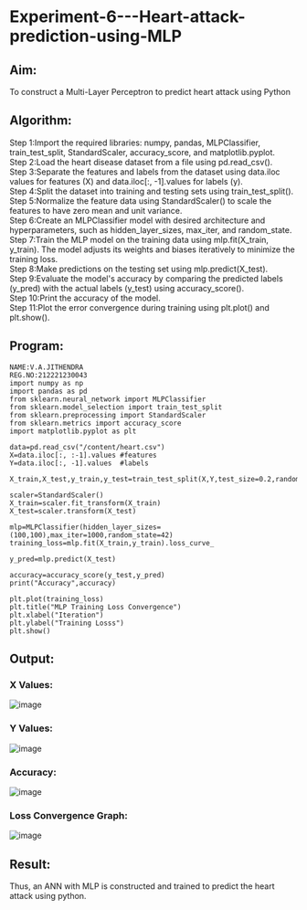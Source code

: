 # Experiment-6---Heart-attack-prediction-using-MLP
## Aim:
 To construct a  Multi-Layer Perceptron to predict heart attack using Python
## Algorithm:
Step 1:Import the required libraries: numpy, pandas, MLPClassifier, train_test_split, StandardScaler, accuracy_score, and matplotlib.pyplot.<br>
Step 2:Load the heart disease dataset from a file using pd.read_csv().<br>
Step 3:Separate the features and labels from the dataset using data.iloc values for features (X) and data.iloc[:, -1].values for labels (y).<br>
Step 4:Split the dataset into training and testing sets using train_test_split().<br>
Step 5:Normalize the feature data using StandardScaler() to scale the features to have zero mean and unit variance.<br>
Step 6:Create an MLPClassifier model with desired architecture and hyperparameters, such as hidden_layer_sizes, max_iter, and random_state.<br>
Step 7:Train the MLP model on the training data using mlp.fit(X_train, y_train). The model adjusts its weights and biases iteratively to minimize the training loss.<br>
Step 8:Make predictions on the testing set using mlp.predict(X_test).<br>
Step 9:Evaluate the model's accuracy by comparing the predicted labels (y_pred) with the actual labels (y_test) using accuracy_score().<br>
Step 10:Print the accuracy of the model.<br>
Step 11:Plot the error convergence during training using plt.plot() and plt.show().<br>

## Program:
```
NAME:V.A.JITHENDRA
REG.NO:212221230043
import numpy as np
import pandas as pd 
from sklearn.neural_network import MLPClassifier 
from sklearn.model_selection import train_test_split
from sklearn.preprocessing import StandardScaler 
from sklearn.metrics import accuracy_score
import matplotlib.pyplot as plt

data=pd.read_csv("/content/heart.csv")
X=data.iloc[:, :-1].values #features 
Y=data.iloc[:, -1].values  #labels 

X_train,X_test,y_train,y_test=train_test_split(X,Y,test_size=0.2,random_state=42)

scaler=StandardScaler()
X_train=scaler.fit_transform(X_train)
X_test=scaler.transform(X_test)

mlp=MLPClassifier(hidden_layer_sizes=(100,100),max_iter=1000,random_state=42)
training_loss=mlp.fit(X_train,y_train).loss_curve_

y_pred=mlp.predict(X_test)

accuracy=accuracy_score(y_test,y_pred)
print("Accuracy",accuracy)

plt.plot(training_loss)
plt.title("MLP Training Loss Convergence")
plt.xlabel("Iteration")
plt.ylabel("Training Losss")
plt.show()
```

## Output:
### X Values:
![image](https://github.com/Hemapriya-2004/Experiment-6---Heart-attack-prediction-using-MLP/assets/94184828/300a76a6-d41d-43bf-9d90-55e022065589)
### Y Values:
![image](https://github.com/Hemapriya-2004/Experiment-6---Heart-attack-prediction-using-MLP/assets/94184828/fddf739b-bf83-4eef-a41d-36b6df93e6fb)
### Accuracy:
![image](https://github.com/Hemapriya-2004/Experiment-6---Heart-attack-prediction-using-MLP/assets/94184828/b7ddd509-020c-410c-bac7-28534e52e10e)
### Loss Convergence Graph:
![image](https://github.com/Hemapriya-2004/Experiment-6---Heart-attack-prediction-using-MLP/assets/94184828/e9ca169f-b93f-4185-b5a5-32128572c461)

## Result:
 Thus, an ANN with MLP is constructed and trained to predict the heart attack using python.
     

